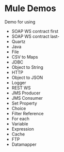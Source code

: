 Mule Demos 
==================
Demo for using  

- SOAP WS contract first
- SOAP WS contract last-
- Quartz
- Java
- File
- CSV to Maps
- JDBC 
- Object to String
- HTTP 
- Object to JSON
- Logger
- REST WS
- JMS Producer
- JMS Consumer
- Set Property
- Choice
- Filter Reference
- For each
- Variable
- Expression
- Cache
- FTP
- Datamapper
